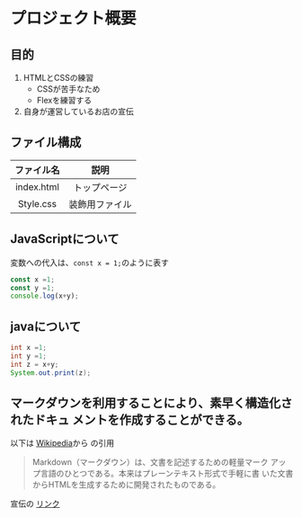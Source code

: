 # プロジェクト概要
## 目的
1. HTMLとCSSの練習  
    - CSSが苦手なため
    - Flexを練習する
1. 自身が運営しているお店の宣伝


## ファイル構成
| ファイル名 | 説明 |
|:---:         |:---:   |
|index.html|トップページ|
|Style.css|装飾用ファイル|

## JavaScriptについて
変数への代入は、`const x = 1;`のように表す
```javascript
const x =1;
const y =1;
console.log(x+y);
```
## javaについて
```java
int x =1;
int y =1;
int z = x+y;
System.out.print(z);
```

マークダウンを利用することにより、**素早く**構造化されたドキュ
メントを作成することができる。
---
以下は
[Wikipedia](https://ja.wikipedia.org/wiki/Markdown
)から
の引用
> Markdown（マークダウン）は、文書を記述するための軽量マーク
アップ言語のひとつである。本来はプレーンテキスト形式で手軽に書
いた文書からHTMLを生成するために開発されたものである。

宣伝の
[リンク](index.html)